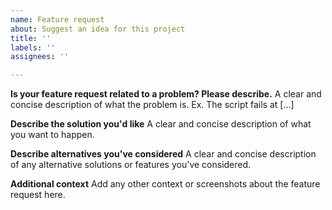 ```yaml
---
name: Feature request
about: Suggest an idea for this project
title: ''
labels: ''
assignees: ''

---
```


**Is your feature request related to a problem? Please describe.**
A clear and concise description of what the problem is. Ex. The script fails at [...]

**Describe the solution you'd like**
A clear and concise description of what you want to happen.

**Describe alternatives you've considered**
A clear and concise description of any alternative solutions or features you've considered.

**Additional context**
Add any other context or screenshots about the feature request here.
